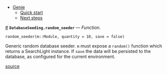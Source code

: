

- [Genie](index.md#Genie-1)
    - [Quick start](index.md#Quick-start-1)
    - [Next steps](index.md#Next-steps-1)

<a id='DatabaseSeeding.random_seeder' href='#DatabaseSeeding.random_seeder'>#</a>
**`DatabaseSeeding.random_seeder`** &mdash; *Function*.



```
random_seeder(m::Module, quantity = 10, save = false)
```

Generic random database seeder. `m` must expose a `random()` function which returns a SearchLight instance. If `save` the data will be persisted to the database, as configured for the current environment.


<a target='_blank' href='https://github.com/essenciary/Genie.jl/tree/1aab131c148827d91cab858ce55f693885b4501f/src/DatabaseSeeding.jl#L11-L16' class='documenter-source'>source</a><br>

